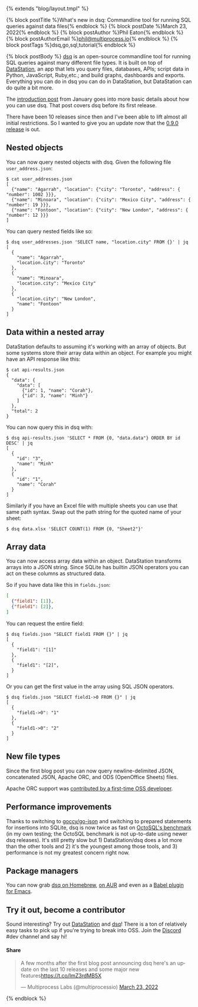{% extends "blog/layout.tmpl" %}

{% block postTitle %}What's new in dsq: Commandline tool for running SQL queries against data files{% endblock %}
{% block postDate %}March 23, 2022{% endblock %}
{% block postAuthor %}Phil Eaton{% endblock %}
{% block postAuthorEmail %}phil@multiprocess.io{% endblock %}
{% block postTags %}dsq,go,sql,tutorial{% endblock %}

{% block postBody %}
[dsq](https://github.com/multiprocessio/dsq") is an open-source
commandline tool for running SQL queries against many different file
types. It is built on top of [DataStation](/), an app that lets you
query files, databases, APIs; script data in Python, JavaScript,
Ruby,etc.; and build graphs, dashboards and exports. Everything you
can do in dsq you can do in DataStation, but DataStation can do quite
a bit more.

The [introduction
post](https://datastation.multiprocess.io/blog/2022-01-11-dsq.html)
from January goes into more basic details about how you can use
dsq. That post covers dsq before its first release.

There have been 10 releases since then and I've been able to lift
almost all initial restrictions. So I wanted to give you an update now
that the [0.9.0 release](https://github.com/multiprocessio/dsq/releases/tag/0.9.0) is out.

## Nested objects

You can now query nested objects with dsq. Given the following file `user_address.json`:

```
$ cat user_addresses.json
[
  {"name": "Agarrah", "location": {"city": "Toronto", "address": { "number": 1002 }}},
  {"name": "Minoara", "location": {"city": "Mexico City", "address": { "number": 19 }}},
  {"name": "Fontoon", "location": {"city": "New London", "address": { "number": 12 }}}
]
```

You can query nested fields like so:

```
$ dsq user_addresses.json 'SELECT name, "location.city" FROM {}' | jq
[
  {
    "name": "Agarrah",
    "location.city": "Toronto"
  },
  {
    "name": "Minoara",
    "location.city": "Mexico City"
  },
  {
    "location.city": "New London",
    "name": "Fontoon"
  }
]
```

## Data within a nested array

DataStation defaults to assuming it's working with an array of objects. But some systems store their array data within an object. For example you might have an API response like this:

```
$ cat api-results.json
{
  "data": {
    "data": [
      {"id": 1, "name": "Corah"},
      {"id": 3, "name": "Minh"}
    ]
  },
  "total": 2
}
```

You can now query this in dsq with:

```
$ dsq api-results.json 'SELECT * FROM {0, "data.data"} ORDER BY id DESC' | jq
[
  {
    "id": "3",
	"name": "Minh"
  },
  {
    "id": "1",
	"name": "Corah"
  }
]
```

Similarly if you have an Excel file with multiple sheets you can use
that same path syntax. Swap out the path string for the quoted name of
your sheet:

```
$ dsq data.xlsx 'SELECT COUNT(1) FROM {0, "Sheet2"}'
```

## Array data

You can now access array data within an object. DataStation
transforms arrays into a JSON string. Since SQLite has builtin JSON
operators you can act on these columns as structured data.

So if you have data like this in `fields.json`:

```json
[
  {"field1": [1]},
  {"field1": [2]},
]
```

You can request the entire field:

```
$ dsq fields.json "SELECT field1 FROM {}" | jq
[
  {
    "field1": "[1]"
  },
  {
    "field1": "[2]",
  }
]
```

Or you can get the first value in the array using SQL JSON operators.

```
$ dsq fields.json "SELECT field1->0 FROM {}" | jq
[
  {
    "field1->0": "1"
  },
  {
    "field1->0": "2"
  }
]
```

## New file types

Since the first blog post you can now query newline-delimited JSON,
concatenated JSON, Apache ORC, and ODS (OpenOffice Sheets) files.

Apache ORC support was [contributed by a first-time OSS
developer](https://github.com/multiprocessio/datastation/pull/194).

## Performance improvements

Thanks to switching to
[goccy/go-json](https://github.com/goccy/go-json) and switching to
prepared statements for insertions into SQLite, dsq is now twice as
fast on [OctoSQL's
benchmark](https://github.com/cube2222/octosql#benchmarks) (in my own
testing; the OctoSQL benchmark is not up-to-date using newer dsq
releases). It's still pretty slow but 1) DataStation/dsq does a lot
more than the other tools and 2) it's the youngest among those tools,
and 3) performance is not my greatest concern right now.

## Package managers

You can now grab [dsq on
Homebrew](https://formulae.brew.sh/formula/dsq), [on
AUR](https://aur.archlinux.org/packages/dsq) and even as a [Babel
plugin for Emacs](https://github.com/fritzgrabo/ob-dsq).

## Try it out, become a contributor

Sound interesting? Try out
[DataStation](https://github.com/multiprocessio/datastation) and
[dsq](https://github.com/multiprocessio/dsq)! There is a ton of
relatively easy tasks to pick up if you're trying to break into
OSS. Join the [Discord](https://discord.multiprocess.i) #dev channel
and say hi!

<h4>Share</h4>
<blockquote class="twitter-tweet"><p lang="en" dir="ltr">A few months after the first blog post announcing dsq here&#39;s an update on the last 10 releases and some major new features<a href="https://t.co/ImZ3rdMB5X">https://t.co/ImZ3rdMB5X</a></p>&mdash; Multiprocess Labs (@multiprocessio) <a href="https://twitter.com/multiprocessio/status/1506696150233006088?ref_src=twsrc%5Etfw">March 23, 2022</a></blockquote> <script async src="https://platform.twitter.com/widgets.js" charset="utf-8"></script>
{% endblock %}

